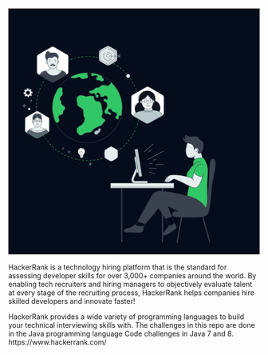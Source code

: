 <br>![person sitting at a table using a PC](image.png)</br>
<p>HackerRank is a technology hiring platform that is the standard for assessing developer skills for over 3,000+ companies around the world. By enabling tech recruiters and hiring managers to objectively evaluate talent at every stage of the recruiting process, HackerRank helps companies hire skilled developers and innovate faster!</p>
HackerRank provides a wide variety of programming languages to build your technical interviewing skills with. 
The challenges in this repo are done in the Java programming language 
Code challenges in Java 7 and 8.
https://www.hackerrank.com/
